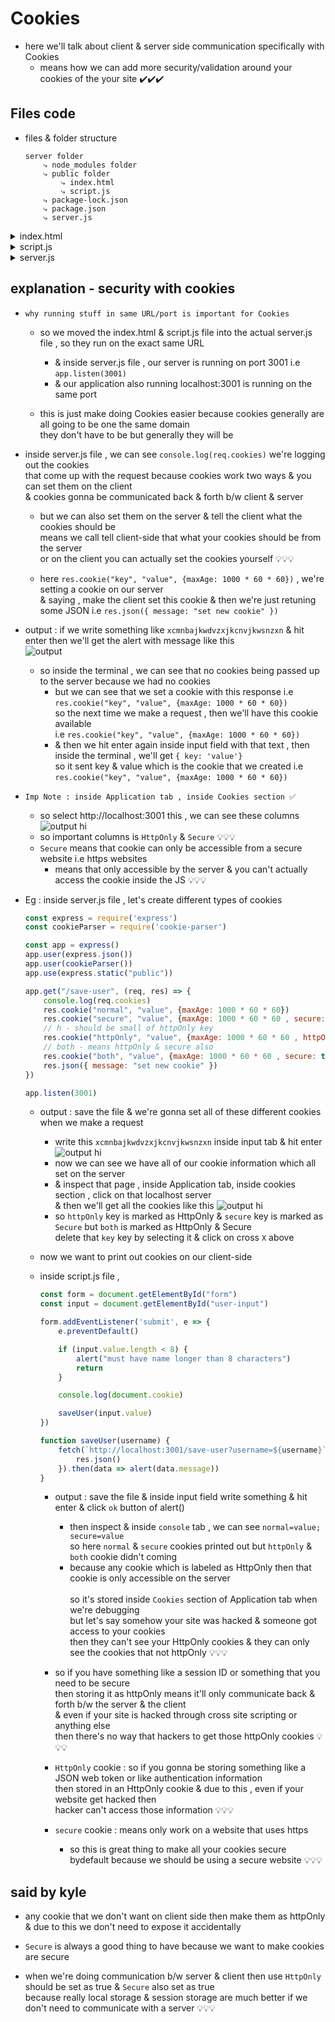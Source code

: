 # Cookies

- here we'll talk about client & server side communication specifically with Cookies
    - means how we can add more security/validation around your cookies of the your site ✔️✔️✔️

## Files code 

- files & folder structure 
    ```
    server folder
        ⤷ node_modules folder
        ⤷ public folder
            ⤷ index.html
            ⤷ script.js 
        ⤷ package-lock.json
        ⤷ package.json
        ⤷ server.js
    ```

<details>
    <summary>index.html</summary>

```html
<!DOCTYPE html>
<html lang="en">
<head>
    <meta charset="UTF-8">
    <meta http-equiv="X-UA-Compatible" content="IE=edge">
    <meta name="viewport" content="width=device-width, initial-scale=1.0">
    <script src="script.js" defer></script>
</head>
<body>
    <form id="form">
        <input type="text" id="user-input">
    </form>
</body>
</html>
```
</details>

<details>
    <summary>script.js</summary>

```js
const form = document.getElementById("form")
const input = document.getElementById("user-input")

form.addEventListener('submit', e => {
    e.preventDefault()

    if (input.value.length < 8) {
        alert("must have name longer than 8 characters")
        return
    }

    saveUser(input.value)
})

function saveUser(username) {
    fetch(`http://localhost:3001/save-user?username=${username}`).then(res => {
        res.json()
    }).then(data => alert(data.message))
}
```
</details>

<details>
    <summary>server.js</summary>

```js
const express = require('express')
const cookieParser = require('cookie-parser')

const app = express()
app.user(express.json())
app.user(cookieParser())
app.use(express.static("public"))

app.get("/save-user", (req, res) => {
    console.log(req.cookies)
    res.cookie("key", "value", {maxAge: 1000 * 60 * 60})
    res.json({ message: "set new cookie" })
})

app.listen(3001)
```
</details>

## explanation - security with cookies

- `why running stuff in same URL/port is important for Cookies`
    - so we moved the index.html & script.js file into the actual server.js file , so they run on the exact same URL
        - & inside server.js file , our server is running on port 3001 i.e `app.listen(3001)`
        - & our application also running localhost:3001 is running on the same port

    - this is just make doing Cookies easier because cookies generally are all going to be one the same domain <br>
        they don't have to be but generally they will be 

- inside server.js file , we can see `console.log(req.cookies)` we're logging out the cookies <br>
    that come up with the request because cookies work two ways & you can set them on the client <br>
    & cookies gonna be communicated back & forth b/w client & server 
    - but we can also set them on the server & tell the client what the cookies should be <br>
        means we call tell client-side that what your cookies should be from the server <br>
        or on the client you can actually set the cookies yourself 💡💡💡

    - here `res.cookie("key", "value", {maxAge: 1000 * 60 * 60})` , we're setting a cookie on our server <br>
        & saying , make the client set this cookie & then we're just retuning some JSON i.e `res.json({ message: "set new cookie" })`

- output : if we write something like `xcmnbajkwdvzxjkcnvjkwsnzxn` & hit enter then we'll get the alert with message like this <br>
    ![output](../../all-chats-pics-of-lectures/3-notes-pics/2-advance-js-course-notes-pics/54-cookies/lecture-54-0.jpg)
    - so inside the terminal , we can see that no cookies being passed up to the server because we had no cookies 
        - but we can see that we set a cookie with this response i.e `res.cookie("key", "value", {maxAge: 1000 * 60 * 60})` <br>
            so the next time we make a request , then we'll have this cookie available <br>
            i.e `res.cookie("key", "value", {maxAge: 1000 * 60 * 60})`
        - & then we hit enter again inside input field with that text , then inside the terminal , we'll get `{ key: 'value'}` <br>
            so it sent key & value which is the cookie that we created i.e `res.cookie("key", "value", {maxAge: 1000 * 60 * 60})`

- `Imp Note : inside Application tab , inside Cookies section ✅`
    - so select http://localhost:3001 this , we can see these columns 
    ![output hi](../../all-chats-pics-of-lectures/3-notes-pics/2-advance-js-course-notes-pics/53-never-trust-the-client/lecture-53-1.jpg)
    - so important columns is `HttpOnly` & `Secure` 💡💡💡
    - `Secure` means that cookie can only be accessible from a secure website i.e https websites
        - means that only accessible by the server & you can't actually access the cookie inside the JS 💡💡💡

- Eg : inside server.js file , let's create different types of cookies
    ```js
    const express = require('express')
    const cookieParser = require('cookie-parser')

    const app = express()
    app.user(express.json())
    app.user(cookieParser())
    app.use(express.static("public"))

    app.get("/save-user", (req, res) => {
        console.log(req.cookies)
        res.cookie("normal", "value", {maxAge: 1000 * 60 * 60})
        res.cookie("secure", "value", {maxAge: 1000 * 60 * 60 , secure: true})
        // h - should be small of httpOnly key
        res.cookie("httpOnly", "value", {maxAge: 1000 * 60 * 60 , httpOnly: true}) 
        // both - means httpOnly & secure also
        res.cookie("both", "value", {maxAge: 1000 * 60 * 60 , secure: true, httpOnly: true}) 
        res.json({ message: "set new cookie" })
    })

    app.listen(3001)
    ```
    - output : save the file & we're gonna set all of these different cookies when we make a request
        - write this `xcmnbajkwdvzxjkcnvjkwsnzxn` inside input tab & hit enter
        ![output hi](../../all-chats-pics-of-lectures/3-notes-pics/2-advance-js-course-notes-pics/54-cookies/lecture-54-2.jpg)
        - now we can see we have all of our cookie information which all set on the server
        - & inspect that page , inside Application tab, inside cookies section , click on that localhost server <br>
            & then we'll get all the cookies like this 
        ![output hi](../../all-chats-pics-of-lectures/3-notes-pics/2-advance-js-course-notes-pics/54-cookies/lecture-54-3.jpg)
        - so `httpOnly` key is marked as HttpOnly & `secure` key is marked as `Secure` but `both` is marked as HttpOnly & Secure <br>
            delete that `key` key by selecting it & click on cross `X` above 

    - now we want to print out cookies on our client-side
    - inside script.js file , 
        ```js
        const form = document.getElementById("form")
        const input = document.getElementById("user-input")

        form.addEventListener('submit', e => {
            e.preventDefault()

            if (input.value.length < 8) {
                alert("must have name longer than 8 characters")
                return
            }

            console.log(document.cookie)

            saveUser(input.value)
        })

        function saveUser(username) {
            fetch(`http://localhost:3001/save-user?username=${username}`).then(res => {
                res.json()
            }).then(data => alert(data.message))
        }
        ```
        - output : save the file & inside input field write something & hit enter & click `ok` button of alert() 
            - then inspect & inside `console` tab , we can see `normal=value; secure=value` <br> 
                so here `normal` & `secure` cookies printed out but `httpOnly` & `both` cookie didn't coming
            - because any cookie which is labeled as HttpOnly then that cookie is only accessible on the server <br>  
                so it's stored inside `Cookies` section of Application tab when we're debugging <br> 
                but let's say somehow your site was hacked & someone got access to your cookies <br>
                then they can't see your HttpOnly cookies & they can only see the cookies that not httpOnly 💡💡💡

        - so if you have something like a session ID or something that you need to be secure <br>
            then storing it as httpOnly means it'll only communicate back & forth b/w the server & the client <br>
            & even if your site is hacked through cross site scripting or anything else <br>
            then there's no way that hackers to get those httpOnly cookies 💡💡💡

        - `HttpOnly` cookie : so if you gonna be storing something like a JSON web token or like authentication information <br>
            then stored in an HttpOnly cookie & due to this , even if your website get hacked then <br>
            hacker can't access those information 💡💡💡
        - `secure` cookie : means only work on a website that uses https  
            - so this is great thing to make all your cookies secure bydefault because we should be using a secure website 💡💡💡

## said by kyle

- any cookie that we don't want on client side then make them as httpOnly & due to this we don't need to expose it accidentally
- `Secure` is always a good thing to have because we want to make cookies are secure

- when we're doing communication b/w server & client then use `HttpOnly` should be set as true & `Secure` also set as true <br>
    because really local storage & session storage are much better if we don't need to communicate with a server 💡💡💡
